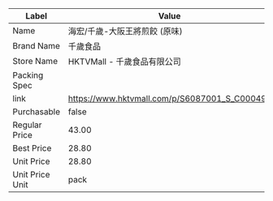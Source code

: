 | Label           | Value                                         |
| --------------- | --------------------------------------------- |
| Name            | 海宏/千歲-大阪王將煎餃 (原味)                             |
| Brand Name      | 千歲食品                                          |
| Store Name      | HKTVMall - 千歲食品有限公司                           |
| Packing Spec    |                                               |
| link            | https://www.hktvmall.com/p/S6087001_S_C00049a |
| Purchasable     | false                                         |
| Regular Price   | 43.00                                         |
| Best Price      | 28.80                                         |
| Unit Price      | 28.80                                         |
| Unit Price Unit | pack                                          |
